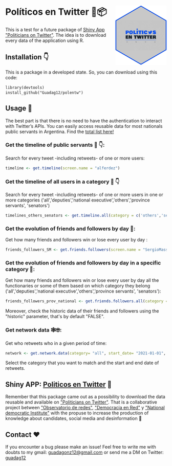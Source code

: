 <!-- README.md is generated from README.Rmd. Please edit that file -->

# Políticos en Twitter 🔷📦 <img src="man/figures/logo.png" width="160px" align="right" />

This is a test for a future package of [Shiny App "Politicians on Twitter"](https://oderedes.shinyapps.io/politicosentwitter/). The idea is to download every data of the application using R.

<!-- Use twitter from R. Get started by reading `vignette("rtweet")`. -->


## Installation 👇

This is a package in a developed state. So, you can download using this code:

``` 
library(devtools)
install_github("Guadag12/polentw")
```
## Usage 🌟

The best part is that there is no need to have the authentication to interact with Twitter’s APIs. You can easily access reusable data for most nationals public servants in Argentina. Find the [total list here!](https://github.com/Guadag12/polentw/raw/master1/data/data_politicos.rda)

### Get the timeline of public servants 🤳 👇: 

Search for every tweet -including retweets- of one or more users:

``` r
timeline <- get.timeline(screen.name = "alferdez")
```

### Get the timeline of all users in a category 🤳 👇

Search for every tweet -including retweets- of one or more users in one or more categories ('all','deputies','national executive','others','province servants', 'senators')

``` r
timelines_others_senators <- get.timeline.all(category = c('others','senators'))
```

### Get the evolution of friends and followers by day 👥:

Get how many friends and followers win or lose every user by day :

``` r
friends_followers_SM <- get.friends.followers(screen.name = "SergioMassa")
```

### Get the evolution of friends and followers by day in a specific category 👥:

Get how many friends and followers win or lose every user by day all the functionaries or some of them based on which category they belong ('all','deputies','national executive','others','province servants', 'senators'):

``` r
friends_followers_prov_national <- get.friends.followers.all(category = c('province servants','national executive' ),  historic = FALSE)
```

Moreover, check the historic data of their friends and followers using the "historic" parameter, that's by default "FALSE".


### Get network data 🕸🤓:

Get who retweets who in a given period of time:

``` r
network <- get.network.data(category= "all", start_date= "2021-01-01", end_date = "2021-03-31")
```

Select the category that you want to match and the start and end date of retweets.


## Shiny APP: [Politicos en Twitter](https://oderedes.shinyapps.io/politicosentwitter/) 🔷

Remember that this package came out as a possibility to download the data reusable and available on ["Politicians on Twitter"](https://oderedes.shinyapps.io/politicosentwitter/). That is a collaborative project between ["Observatorio de redes"](https://twitter.com/O_de_R), ["Democracia en Red"](https://twitter.com/fundacionDER) y ["National democratic Institute"](https://twitter.com/NDI) with the propuse to increase the production of knowledge about candidates, social media and desinformation 🙌


## Contact ❤️

If you encounter a bug please make an issue! Feel free to write me with doubts to my gmail: guadagonz12@gmail.com or send me a DM on Twitter: [guadag12](https://twitter.com/guadag12) 
